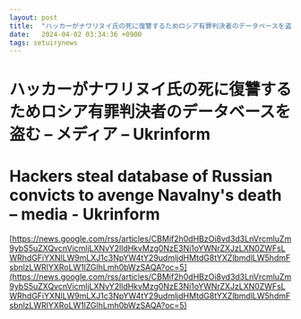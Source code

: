 ```yaml
---
layout: post
title:  "ハッカーがナワリヌイ氏の死に復讐するためロシア有罪判決者のデータベースを盗む – メディア – Ukrinform"
date:   2024-04-02 03:34:36 +0900
tags: setuirynews 
---
```


# ハッカーがナワリヌイ氏の死に復讐するためロシア有罪判決者のデータベースを盗む – メディア – Ukrinform



# Hackers steal database of Russian convicts to avenge Navalny's death – media - Ukrinform

[https://news.google.com/rss/articles/CBMif2h0dHBzOi8vd3d3LnVrcmluZm9ybS5uZXQvcnVicmljLXNvY2lldHkvMzg0NzE3Ni1oYWNrZXJzLXN0ZWFsLWRhdGFiYXNlLW9mLXJ1c3NpYW4tY29udmljdHMtdG8tYXZlbmdlLW5hdmFsbnlzLWRlYXRoLW1lZGlhLmh0bWzSAQA?oc=5](https://news.google.com/rss/articles/CBMif2h0dHBzOi8vd3d3LnVrcmluZm9ybS5uZXQvcnVicmljLXNvY2lldHkvMzg0NzE3Ni1oYWNrZXJzLXN0ZWFsLWRhdGFiYXNlLW9mLXJ1c3NpYW4tY29udmljdHMtdG8tYXZlbmdlLW5hdmFsbnlzLWRlYXRoLW1lZGlhLmh0bWzSAQA?oc=5)

